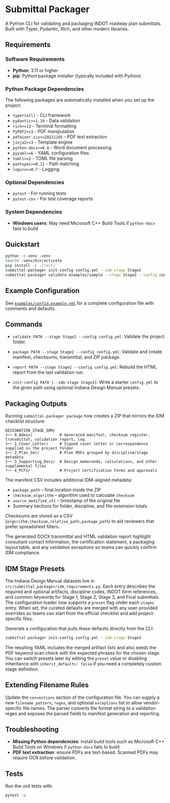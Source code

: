 # Submittal Packager

A Python CLI for validating and packaging INDOT roadway plan submittals. Built with Typer, Pydantic, Rich, and other modern libraries.

## Requirements

### Software Requirements
- **Python**: 3.11 or higher
- **pip**: Python package installer (typically included with Python)

### Python Package Dependencies
The following packages are automatically installed when you set up the project:
- `typer[all]` - CLI framework
- `pydantic>=1.10` - Data validation
- `rich>=13` - Terminal formatting
- `PyPDF2>=3` - PDF manipulation
- `pdfminer.six>=20221105` - PDF text extraction
- `jinja2>=3` - Template engine
- `python-docx>=0.8` - Word document processing
- `pyyaml>=6` - YAML configuration files
- `tomli>=2` - TOML file parsing
- `pathspec>=0.11` - Path matching
- `loguru>=0.7` - Logging

### Optional Dependencies
- `pytest` - For running tests
- `pytest-cov` - For test coverage reports

### System Dependencies
- **Windows users**: May need Microsoft C++ Build Tools if `python-docx` fails to build

## Quickstart

```bash
python -m venv .venv
source .venv/bin/activate
pip install -e .[test]
submittal-packager init-config config.yml --idm-stage Stage2
submittal-packager validate examples/sample --stage Stage2 --config config.yml
```

## Example Configuration

See [`examples/config.example.yml`](examples/config.example.yml) for a complete configuration file with comments and defaults.

## Commands

* `validate PATH --stage Stage2 --config config.yml`: Validate the project folder.

* `package PATH --stage Stage2 --config config.yml`: Validate and create manifest, checksums, transmittal, and ZIP package.
* `report PATH --stage Stage2 --config config.yml`: Rebuild the HTML report from the last validation run.
* `init-config PATH [--idm-stage Stage3]`: Write a starter `config.yml` to the given path using optional Indiana Design Manual presets.

## Packaging Outputs

Running `submittal-packager package` now creates a ZIP that mirrors the IDM checklist structure:

```
DESIGNATION_STAGE_IDM/
├── 0_Admin/            # Generated manifest, checksum register, transmittal, validation report, log
├── 1_Cover_Letter/     # Signed cover letter or correspondence supplied in the project folder
├── 2_Plan_Set/         # Plan PDFs grouped by discipline/stage metadata
├── 3_Supporting_Docs/  # Design memoranda, calculations, and other supplemental files
└── 4_PCFS/             # Project Certification Forms and approvals
```

The manifest CSV includes additional IDM-aligned metadata:

* `package_path` – final location inside the ZIP
* `checksum_algorithm` – algorithm used to calculate `checksum`
* `source_modified_utc` – timestamp of the original file
* Summary sections for folder, discipline, and file-extension totals

Checksums are stored as a CSV (`algorithm,checksum,relative_path,package_path`) to aid reviewers that prefer spreadsheet filters.

The generated DOCX transmittal and HTML validation report highlight consultant contact information, the certification statement, a packaging layout table, and any validation exceptions so teams can quickly confirm IDM compliance.

## IDM Stage Presets

The Indiana Design Manual datasets live in `src/submittal_packager/idm_requirements.py`. Each entry describes the required and optional artifacts, discipline codes, INDOT form references, and common keywords for Stage 1, Stage 2, Stage 3, and Final submittals. The configuration loader now supports a `preset` flag under each `stages` entry. When set, the curated defaults are merged with any user-provided overrides so teams can start from the official checklist and add project-specific files.

Generate a configuration that pulls these defaults directly from the CLI:

```bash
submittal-packager init-config config.yml --idm-stage Stage3
```

The resulting YAML includes the merged artifact lists and also seeds the PDF keyword scan check with the expected phrases for the chosen stage. You can switch presets later by editing the `preset` value or disabling inheritance with `inherit_defaults: false` if you need a completely custom stage definition.


## Extending Filename Rules

Update the `conventions` section of the configuration file. You can supply a new `filename_pattern`, `regex`, and optional `exceptions` list to allow vendor-specific file names. The parser converts the format string to a validation regex and exposes the parsed fields to manifest generation and reporting.

## Troubleshooting

* **Missing Python dependencies**: install build tools such as Microsoft C++ Build Tools on Windows if `python-docx` fails to build.
* **PDF text extraction**: ensure PDFs are text-based. Scanned PDFs may require OCR before validation.

## Tests

Run the unit tests with:

```bash
pytest -q
```
